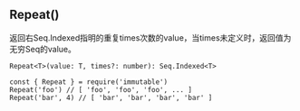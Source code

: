 ## Repeat()

返回右Seq.Indexed指明的重复times次数的value，当times未定义时，返回值为无穷Seq的value。

```
Repeat<T>(value: T, times?: number): Seq.Indexed<T>
```

```
const { Repeat } = require('immutable')
Repeat('foo') // [ 'foo', 'foo', 'foo', ... ]
Repeat('bar', 4) // [ 'bar', 'bar', 'bar', 'bar' ]
```